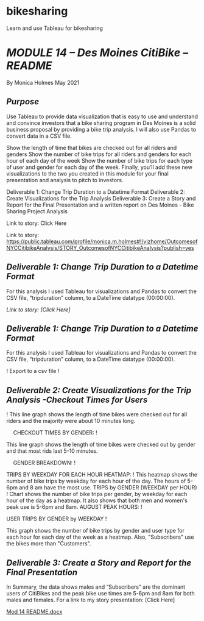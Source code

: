 # bikesharing
Learn and use Tableau for bikesharing

# *MODULE 14 – Des Moines CitiBike – README*
By Monica Holmes
May 2021

## *Purpose*
Use Tableau to provide data visualization that is easy to use and understand and convince investors that a bike sharing program in Des Moines is a solid business proposal by providing a bike trip analysis. I will also use Pandas to convert data in a CSV file. 

Show the length of time that bikes are checked out for all riders and genders Show the number of bike trips for all riders and genders for each hour of each day of the week Show the number of bike trips for each type of user and gender for each day of the week. Finally, you’ll add these new visualizations to the two you created in this module for your final presentation and analysis to pitch to investors.

Deliverable 1: Change Trip Duration to a Datetime Format
Deliverable 2: Create Visualizations for the Trip Analysis
Deliverable 3: Create a Story and Report for the Final Presentation and a written report on Des Moines - Bike Sharing Project Analysis

Link to story: Click Here

Link to story: https://public.tableau.com/profile/monica.m.holmes#!/vizhome/OutcomesofNYCCitibikeAnalysis/STORY_OutcomesofNYCCitibikeAnalysis?publish=yes


## *Deliverable 1: Change Trip Duration to a Datetime Format*

For this analysis I used Tableau for visualizations and Pandas to convert the CSV file, “tripduration” column, to a DateTime datatype (00:00:00).

*Link to story: [Click Here]*
 
## *Deliverable 1: Change Trip Duration to a Datetime Format*

For this analysis I used Tableau for visualizations and Pandas to convert the CSV file, “tripduration” column, to a DateTime datatype (00:00:00).

! 
Export to a csv file
! 








## *Deliverable 2: Create Visualizations for the Trip Analysis -Checkout Times for Users*
! 
This line graph shows the length of time bikes were checked out for all riders and the majority were about 10 minutes long.

 
CHECKOUT TIMES BY GENDER:
! 

This line graph shows the length of time bikes were checked out by gender and that most rids last 5-10 minutes.

 
GENDER BREAKDOWN:
! 

TRIPS BY WEEKDAY FOR EACH HOUR HEATMAP:
! 
This heatmap shows the number of bike trips by weekday for each hour of the day. The hours of 5-6pm and 8 am have the most use.
TRIPS by GENDER (WEEKDAY per HOUR)
! 
Chart shows the number of bike trips per gender, by weekday for each hour of the day as a heatmap. It also shows that both men and women's peak use is 5-6pm and 8am.
AUGUST PEAK HOURS:
! 



USER TRIPS BY GENDER by WEEKDAY
! 

This graph shows the number of bike trips by gender and user type for each hour for each day of the week as a heatmap. Also, "Subscribers" use the bikes more than "Customers".


## *Deliverable 3: Create a Story and Report for the Final Presentation*
In Summary, the data shows males and “Subscribers” are the dominant users of CitiBikes and the peak bike use times are 5-6pm and 8am for both males and females. 
For a link to my story presentation: [Click Here]






[Mod 14 README.docx](https://github.com/mmh926/bikesharing/files/6527335/Mod.14.README.docx)
